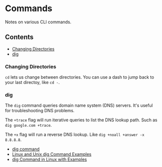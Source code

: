 # Commands

Notes on various CLI commands.

## Contents

- [Changing Directories](#changing-directories)
- [dig](#dig)

### Changing Directories

`cd` lets us change between directories. You can use a dash to jump back to your last directoy, like `cd -`.

### dig

The `dig` command queries domain name system (DNS) servers. It's useful for troubleshooting DNS problems. 

The `+trace` flag will run iterative queries to list the DNS lookup path. Such as `dig google.com +trace`.

The `+x` flag will run a reverse DNS lookup. Like `dig +noall +answer -x 8.8.8.8`.

- [dig command](https://www.ibm.com/docs/en/aix/7.3?topic=d-dig-command)
- [Linux and Unix dig Command Examples](https://www.cyberciti.biz/faq/linux-unix-dig-command-examples-usage-syntax/)
- [dig Command in Linux with Examples](https://www.geeksforgeeks.org/dig-command-in-linux-with-examples/)

